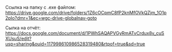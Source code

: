 Ссылка на папку с .exe файлом: https://drive.google.com/drive/folders/1Z6cOCpmC8fP2knMfOVkQZjm_1O1p2pIo?dmr=1&ec=wgc-drive-globalnav-goto

Сылка на отчёт: https://docs.google.com/document/d/1PWhSAQAPVGyRmATvCrdux8v_cuSXUsuS/edit?usp=sharing&ouid=117998610986528319480&rtpof=true&sd=true
